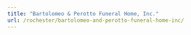 ```yaml
---
title: "Bartolomeo & Perotto Funeral Home, Inc."
url: /rochester/bartolomeo-and-perotto-funeral-home-inc/
---
```

